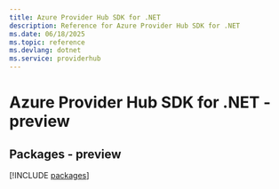 ```yaml
---
title: Azure Provider Hub SDK for .NET
description: Reference for Azure Provider Hub SDK for .NET
ms.date: 06/18/2025
ms.topic: reference
ms.devlang: dotnet
ms.service: providerhub
---
```

# Azure Provider Hub SDK for .NET - preview
## Packages - preview
[!INCLUDE [packages](provider-hub-index.md)]